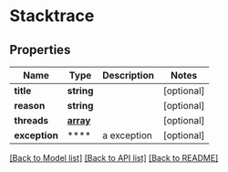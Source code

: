 # Stacktrace

## Properties
Name | Type | Description | Notes
------------ | ------------- | ------------- | -------------
**title** | **string** |  | [optional] 
**reason** | **string** |  | [optional] 
**threads** | [**array**](.md) |  | [optional] 
**exception** | **** | a exception | [optional] 

[[Back to Model list]](../README.md#documentation-for-models) [[Back to API list]](../README.md#documentation-for-api-endpoints) [[Back to README]](../README.md)


